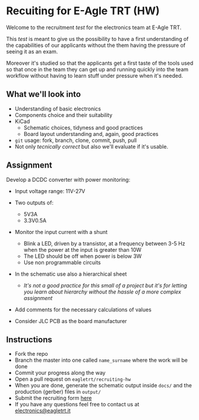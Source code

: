 # Recuiting for E-Agle TRT (HW)

Welcome to the recruitment _test_ for the electronics team at E-Agle TRT.

This _test_ is meant to give us the possibility to have a first understanding of the capabilities of our applicants without the them having the pressure of seeing it as an exam.

Moreover it's studied so that the applicants get a first taste of the tools used so that once in the team they can get up and running quickly into the team workflow without having to learn stuff under pressure when it's needed.

## What we'll look into

 - Understanding of basic electronics
 - Components choice and their suitability
 - KiCad
   - Schematic choices, tidyness and good practices
   - Board layout understanding and, again, good practices
 - `git` usage: fork, branch, clone, commit, push, pull
 - Not only _tecnically correct_ but also we'll evaluate if it's usable.

## Assignment

Develop a DCDC converter with power monitoring:

 - Input voltage range: 11V-27V
 - Two outputs of:
   - 5V3A
   - 3.3V0.5A
 - Monitor the input current with a shunt
    - Blink a LED, driven by a transistor, at a frequency between 3-5 Hz when the power at the input is greater than 10W
    - The LED should be off when power is below 3W
    - Use non programmable circuits

 - In the schematic use also a hierarchical sheet
   - _It's not a good practice for this small of a project but it's for letting you learn about hierarchy without the hassle of a more complex assignment_

 - Add comments for the necessary calculations of values

 - Consider JLC PCB as the board manufacturer

## Instructions

 - Fork the repo
 - Branch the master into one called `name_surname` where the work will be done
 - Commit your progress along the way
 - Open a pull request on `eagletrt/recruiting-hw`
 - When you are done, generate the schematic output inside `docs/` and the production (gerber) files in `output/`
 - Submit the recruiting form [here](https://airtable.com/shrorVpRaW3HqUUfT)
 - If you have any questions feel free to contact us at [electronics@eagletrt.it](mailto:electronics@eagletrt.it)
